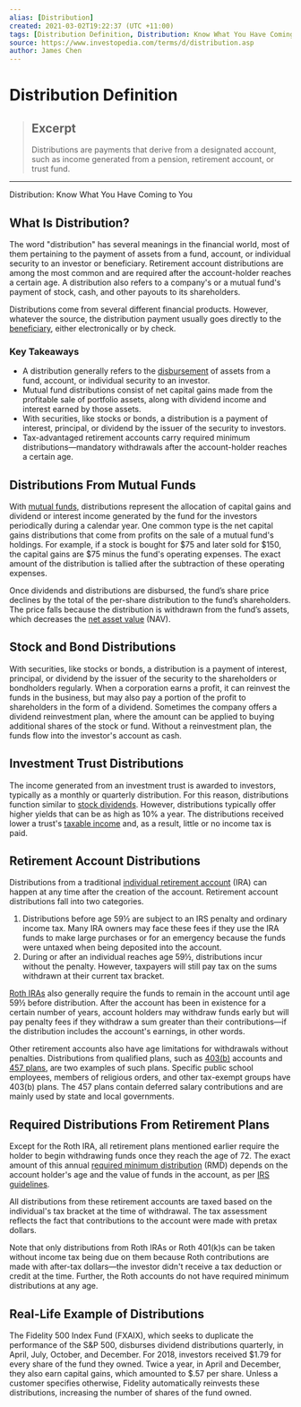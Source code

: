 ```yaml
---
alias: [Distribution]
created: 2021-03-02T19:22:37 (UTC +11:00)
tags: [Distribution Definition, Distribution: Know What You Have Coming to You]
source: https://www.investopedia.com/terms/d/distribution.asp
author: James Chen
---
```


# Distribution Definition

> ## Excerpt
> Distributions are payments that derive from a designated account, such as income generated from a pension, retirement account, or trust fund.

---

Distribution: Know What You Have Coming to You
## What Is Distribution?

The word "distribution" has several meanings in the financial world, most of them pertaining to the payment of assets from a fund, account, or individual security to an investor or beneficiary. Retirement account distributions are among the most common and are required after the account-holder reaches a certain age. A distribution also refers to a company's or a mutual fund's payment of stock, cash, and other payouts to its shareholders.

Distributions come from several different financial products. However, whatever the source, the distribution payment usually goes directly to the [beneficiary](https://www.investopedia.com/terms/b/beneficiary.asp), either electronically or by check.

### Key Takeaways

-   A distribution generally refers to the [disbursement](https://www.investopedia.com/terms/d/disbursement.asp) of assets from a fund, account, or individual security to an investor.
-   Mutual fund distributions consist of net capital gains made from the profitable sale of portfolio assets, along with dividend income and interest earned by those assets.
-   With securities, like stocks or bonds, a distribution is a payment of interest, principal, or dividend by the issuer of the security to investors.
-   Tax-advantaged retirement accounts carry required minimum distributions—mandatory withdrawals after the account-holder reaches a certain age.

## Distributions From Mutual Funds

With [mutual funds,](https://www.investopedia.com/terms/m/mutualfund.asp) distributions represent the allocation of capital gains and dividend or interest income generated by the fund for the investors periodically during a calendar year. One common type is the net capital gains distributions that come from profits on the sale of a mutual fund's holdings. For example, if a stock is bought for $75 and later sold for $150, the capital gains are $75 minus the fund's operating expenses. The exact amount of the distribution is tallied after the subtraction of these operating expenses.

Once dividends and distributions are disbursed, the fund’s share price declines by the total of the per-share distribution to the fund’s shareholders. The price falls because the distribution is withdrawn from the fund’s assets, which decreases the [net asset value](https://www.investopedia.com/terms/n/nav.asp) (NAV).

## Stock and Bond Distributions

With securities, like stocks or bonds, a distribution is a payment of interest, principal, or dividend by the issuer of the security to the shareholders or bondholders regularly. When a corporation earns a profit, it can reinvest the funds in the business, but may also pay a portion of the profit to shareholders in the form of a dividend. Sometimes the company offers a dividend reinvestment plan, where the amount can be applied to buying additional shares of the stock or fund. Without a reinvestment plan, the funds flow into the investor's account as cash.

## Investment Trust Distributions

The income generated from an investment trust is awarded to investors, typically as a monthly or quarterly distribution. For this reason, distributions function similar to [stock dividends](https://www.investopedia.com/terms/s/stockdividend.asp). However, distributions typically offer higher yields that can be as high as 10% a year. The distributions received lower a trust's [taxable income](https://www.investopedia.com/terms/t/taxableincome.asp) and, as a result, little or no income tax is paid.

## Retirement Account Distributions

Distributions from a traditional [individual retirement account](https://www.investopedia.com/terms/i/ira.asp) (IRA) can happen at any time after the creation of the account. Retirement account distributions fall into two categories.

1.  Distributions before age 59½ are subject to an IRS penalty and ordinary income tax. Many IRA owners may face these fees if they use the IRA funds to make large purchases or for an emergency because the funds were untaxed when being deposited into the account.
2.  During or after an individual reaches age 59½, distributions incur without the penalty. However, taxpayers will still pay tax on the sums withdrawn at their current tax bracket.

[Roth IRAs](https://www.investopedia.com/terms/r/rothira.asp) also generally require the funds to remain in the account until age 59½ before distribution. After the account has been in existence for a certain number of years, account holders may withdraw funds early but will pay penalty fees if they withdraw a sum greater than their contributions—if the distribution includes the account's earnings, in other words.

Other retirement accounts also have age limitations for withdrawals without penalties. Distributions from qualified plans, such as [403(b)](https://www.investopedia.com/terms/1/403bplan.asp) accounts and [457 plans](https://www.investopedia.com/terms/1/457plan.asp), are two examples of such plans. Specific public school employees, members of religious orders, and other tax-exempt groups have 403(b) plans. The 457 plans contain deferred salary contributions and are mainly used by state and local governments.

## Required Distributions From Retirement Plans

Except for the Roth IRA, all retirement plans mentioned earlier require the holder to begin withdrawing funds once they reach the age of 72. The exact amount of this annual [required minimum distribution](https://www.investopedia.com/terms/r/requiredminimumdistribution.asp) (RMD) depends on the account holder's age and the value of funds in the account, as per [IRS guidelines](https://www.irs.gov/retirement-plans/retirement-plans-faqs-regarding-required-minimum-distributions).

All distributions from these retirement accounts are taxed based on the individual's tax bracket at the time of withdrawal. The tax assessment reflects the fact that contributions to the account were made with pretax dollars.

Note that only distributions from Roth IRAs or Roth 401(k)s can be taken without income tax being due on them because Roth contributions are made with after-tax dollars—the investor didn't receive a tax deduction or credit at the time. Further, the Roth accounts do not have required minimum distributions at any age.

## Real-Life Example of Distributions

The Fidelity 500 Index Fund (FXAIX), which seeks to duplicate the performance of the S&P 500, disburses dividend distributions quarterly, in April, July, October, and December. For 2018, investors received $1.79 for every share of the fund they owned. Twice a year, in April and December, they also earn capital gains, which amounted to $.57 per share. Unless a customer specifies otherwise, Fidelity automatically reinvests these distributions, increasing the number of shares of the fund owned.
